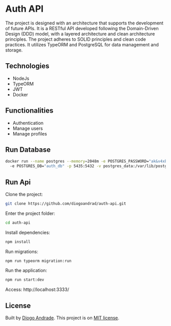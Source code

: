 # Auth API

The project is designed with an architecture that supports the development of future APIs. It is a RESTful API developed following the Domain-Driven Design (DDD) model, with a layered architecture and clean architecture principles. The project adheres to SOLID principles and clean code practices. It utilizes TypeORM and PostgreSQL for data management and storage.

## Technologies

* NodeJs
* TypeORM
* JWT
* Docker

## Functionalities

* Authentication
* Manage users
* Manage profiles

## Run Database

```bash
docker run --name postgres --memory=2048m -e POSTGRES_PASSWORD="ak&v4xbd" -e POSTGRES_USER="admin"
  -e POSTGRES_DB="auth_db" -p 5435:5432 -v postgres_data:/var/lib/postgresql/data -d postgres
```

## Run Api

Clone the project:
```bash
git clone https://github.com/diogoandrad/auth-api.git
```

Enter the project folder:
```bash
cd auth-api
```

Install dependencies:
```bash
npm install
```

Run migrations:
```bash
npm run typeorm migration:run
```

Run the application:
```bash
npm run start:dev
```

Access: http://localhost:3333/

## License

Built by [Diogo Andrade](https://github.com/diogoandrad).
This project is on [MIT license](./LICENSE).
